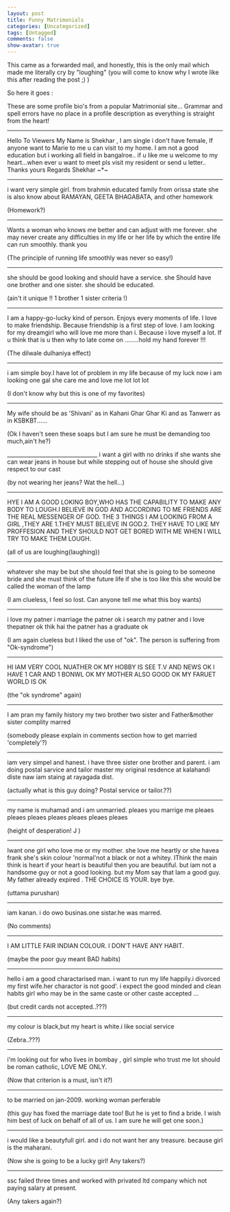 ```yaml
---
layout: post
title: Funny Matrimonials
categories: [Uncategorized]
tags: [Untagged]
comments: false
show-avatar: true
---
```


This came as a forwarded mail, and honestly, this is the only mail which made me literally cry by "loughing" (you will come to know why I wrote like this after reading the post ;) )

So here it goes :

These are some profile bio's from a popular Matrimonial site... Grammar and spell errors have no place in a profile description as everything is straight from the heart!

_________________________________

Hello To Viewers My Name is Shekhar , I am single i don't have female,
If anyone want to Marie to me u can visit to my home. I am not a good
education but i working all field in bangalroe.. if u like me u welcome
to my heart...when ever u want to meet pls visit my resident or send u
letter.. Thanks yours Regards Shekhar ~*~
_________________________________

i want very simple girl. from brahmin educated family from orissa state
she is also know about RAMAYAN, GEETA BHAGABATA, and other homework

(Homework?)

_________________________________

Wants a woman who knows me better and can adjust with me forever. she
may never create any difficulties in my life or her life by which the
entire life can run smoothly. thank you

(The principle of running life smoothly was never so easy!)
_________________________________

she should be good looking and should have a service. she Should have
one brother and one sister. she should be educated.

(ain't it unique !! 1 brother 1 sister criteria !)
_________________________________
I am a happy-go-lucky kind of person. Enjoys every moments of life. I
love to make friendship. Because friendship is a first step of love. I
am looking for my dreamgirl who will love me more than i. Because i love
myself a lot. If u think that is u then why to late come on ........hold
my hand forever !!!

(The dilwale dulhaniya effect)

_________________________________
i am simple boy.I have lot of problem in my life because of my luck now
i am looking one gal she care me and love me lot lot lot

(I don't know why but this is one of my favorites)
_________________________________
My wife should be as 'Shivani' as in Kahani Ghar Ghar Ki and as Tanwerr
as in KSBKBT......

(Ok I haven't seen these soaps but I am sure he must be demanding too
much,ain't he?)

_________________________________<!--more-->
i want a girl with no drinks if she wants she can wear jeans in house
but while stepping out of house she should give respect to our cast

(by not wearing her jeans? Wat the hell...)

_________________________________

HYE I AM A GOOD LOKING BOY,WHO HAS THE CAPABILITY TO MAKE ANY BODY TO
LOUGH.I BELIEVE IN GOD AND ACCORDING TO ME FRIENDS ARE THE REAL
MESSENGER OF GOD. THE 3 THINGS I AM LOOKING FROM A GIRL ,THEY ARE 1.THEY
MUST BELIEVE IN GOD.2. THEY HAVE TO LIKE MY PROFFESION AND THEY SHOULD
NOT GET BORED WITH ME WHEN I WILL TRY TO MAKE THEM LOUGH.

(all of us are loughing{laughing})

_________________________________
whatever she may be but she should feel that she is going to be someone
bride and she must think of the future life if she is too like this she
would be called the woman of the lamp

(I am clueless, I feel so lost. Can anyone tell me what this boy wants)
_________________________________

i love my patner i marriage the patner ok i search my patner and i love
thepatner ok thik hai the patner has a graduate ok

(I am again clueless but I liked the use of "ok". The person is
suffering from "Ok-syndrome")

_________________________________

HI IAM VERY COOL NUATHER OK MY HOBBY IS SEE T.V AND NEWS OK I HAVE 1 CAR
AND 1 BONWL OK MY MOTHER ALSO GOOD OK MY FARUET WORLD IS OK

(the "ok syndrome" again)

_________________________________

I am pran my family history my two brother two sister and Father&amp;mother
sister complity marred

(somebody please explain in comments section how to get married
'completely'?)
_________________________________

iam very simpel and hanest. i have three sister one brother and parent.
i
am doing postal sarvice and tailor master my original resdence at
kalahandi diste naw iam staing at rayagada dist.

(actually what is this guy doing? Postal service or tailor.??)

_________________________________

my name is muhamad and i am unmarried. pleaes you marrige me pleaes
pleaes pleaes pleaes pleaes pleaes pleaes

(height of desperation! J )
_________________________________

Iwant one girl who love me or my mother. she love me heartly or she
havea frank she's skin colour 'normal'not a black or not a whitey.
IThink the main think is heart if your heart is beautiful then you are
beautiful.
but
iam not a handsome guy or not a good looking. but my Mom say that Iam a
good guy. My father already expired . THE CHOICE IS YOUR.
bye bye.

(uttama purushan)
_________________________________
iam kanan. i do owo businas.one sistar.he was marred.

(No comments)
_________________________________

I AM LITTLE FAIR INDIAN COLOUR. I DON'T HAVE ANY HABIT.

(maybe the poor guy meant BAD habits)

_________________________________

hello i am a good charactarised man. i want to run my life happily.i
divorced my first wife.her charactor is not good'. i expect the good
minded and clean habits girl who may be in the same caste or other caste
accepted ...

(but credit cards not accepted..???)

_________________________________

my colour is black,but my heart is white.i like social service

(Zebra..???)

_________________________________

i'm looking out for who lives in bombay , girl simple who trust me lot
should be roman catholic, LOVE ME ONLY.

(Now that criterion is a must, isn't it?)

_________________________________

to be married on jan-2009. working woman perferable

(this guy has fixed the marriage date too! But he is yet to find a
bride.
I wish him best of luck on behalf of all of us. I am sure he will get
one
soon.)

_________________________________

i would like a beautyfull girl. and i do not want her any treasure.
because girl is the maharani.

(Now she is going to be a lucky girl! Any takers?)

_________________________________

ssc failed three times and worked with privated ltd company which not
paying salary at present.

(Any takers again?)